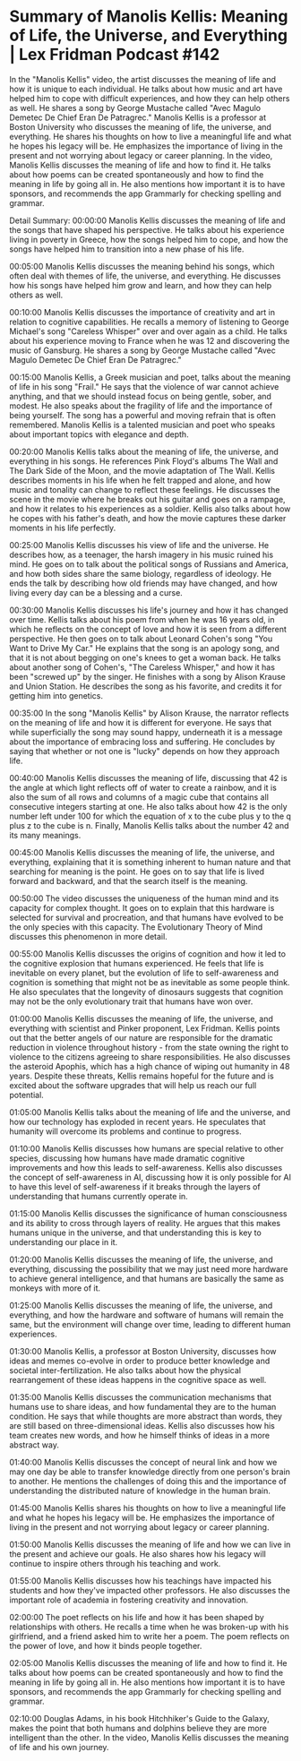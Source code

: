 # Summary of Manolis Kellis: Meaning of Life, the Universe, and Everything | Lex Fridman Podcast #142

In the "Manolis Kellis" video, the artist discusses the meaning of life and how it is unique to each individual. He talks about how music and art have helped him to cope with difficult experiences, and how they can help others as well. He shares a song by George Mustache called "Avec Magulo Demetec De Chief Eran De Patragrec."
Manolis Kellis is a professor at Boston University who discusses the meaning of life, the universe, and everything. He shares his thoughts on how to live a meaningful life and what he hopes his legacy will be. He emphasizes the importance of living in the present and not worrying about legacy or career planning.
In the video, Manolis Kellis discusses the meaning of life and how to find it. He talks about how poems can be created spontaneously and how to find the meaning in life by going all in. He also mentions how important it is to have sponsors, and recommends the app Grammarly for checking spelling and grammar.

Detail Summary: 
00:00:00
Manolis Kellis discusses the meaning of life and the songs that have shaped his perspective. He talks about his experience living in poverty in Greece, how the songs helped him to cope, and how the songs have helped him to transition into a new phase of his life.

00:05:00
Manolis Kellis discusses the meaning behind his songs, which often deal with themes of life, the universe, and everything. He discusses how his songs have helped him grow and learn, and how they can help others as well.

00:10:00
Manolis Kellis discusses the importance of creativity and art in relation to cognitive capabilities. He recalls a memory of listening to George Michael's song "Careless Whisper" over and over again as a child. He talks about his experience moving to France when he was 12 and discovering the music of Gansburg. He shares a song by George Mustache called "Avec Magulo Demetec De Chief Eran De Patragrec."

00:15:00
Manolis Kellis, a Greek musician and poet, talks about the meaning of life in his song "Frail." He says that the violence of war cannot achieve anything, and that we should instead focus on being gentle, sober, and modest. He also speaks about the fragility of life and the importance of being yourself. The song has a powerful and moving refrain that is often remembered. Manolis Kellis is a talented musician and poet who speaks about important topics with elegance and depth.

00:20:00
Manolis Kellis talks about the meaning of life, the universe, and everything in his songs. He references Pink Floyd's albums The Wall and The Dark Side of the Moon, and the movie adaptation of The Wall. Kellis describes moments in his life when he felt trapped and alone, and how music and tonality can change to reflect these feelings. He discusses the scene in the movie where he breaks out his guitar and goes on a rampage, and how it relates to his experiences as a soldier. Kellis also talks about how he copes with his father's death, and how the movie captures these darker moments in his life perfectly.

00:25:00
Manolis Kellis discusses his view of life and the universe. He describes how, as a teenager, the harsh imagery in his music ruined his mind. He goes on to talk about the political songs of Russians and America, and how both sides share the same biology, regardless of ideology. He ends the talk by describing how old friends may have changed, and how living every day can be a blessing and a curse.

00:30:00
Manolis Kellis discusses his life's journey and how it has changed over time. Kellis talks about his poem from when he was 16 years old, in which he reflects on the concept of love and how it is seen from a different perspective. He then goes on to talk about Leonard Cohen's song "You Want to Drive My Car." He explains that the song is an apology song, and that it is not about begging on one's knees to get a woman back. He talks about another song of Cohen's, "The Careless Whisper," and how it has been "screwed up" by the singer. He finishes with a song by Alison Krause and Union Station. He describes the song as his favorite, and credits it for getting him into genetics.

00:35:00
In the song "Manolis Kellis" by Alison Krause, the narrator reflects on the meaning of life and how it is different for everyone. He says that while superficially the song may sound happy, underneath it is a message about the importance of embracing loss and suffering. He concludes by saying that whether or not one is "lucky" depends on how they approach life.

00:40:00
Manolis Kellis discusses the meaning of life, discussing that 42 is the angle at which light reflects off of water to create a rainbow, and it is also the sum of all rows and columns of a magic cube that contains all consecutive integers starting at one. He also talks about how 42 is the only number left under 100 for which the equation of x to the cube plus y to the q plus z to the cube is n. Finally, Manolis Kellis talks about the number 42 and its many meanings.

00:45:00
Manolis Kellis discusses the meaning of life, the universe, and everything, explaining that it is something inherent to human nature and that searching for meaning is the point. He goes on to say that life is lived forward and backward, and that the search itself is the meaning.

00:50:00
The video discusses the uniqueness of the human mind and its capacity for complex thought. It goes on to explain that this hardware is selected for survival and procreation, and that humans have evolved to be the only species with this capacity. The Evolutionary Theory of Mind discusses this phenomenon in more detail.

00:55:00
Manolis Kellis discusses the origins of cognition and how it led to the cognitive explosion that humans experienced. He feels that life is inevitable on every planet, but the evolution of life to self-awareness and cognition is something that might not be as inevitable as some people think. He also speculates that the longevity of dinosaurs suggests that cognition may not be the only evolutionary trait that humans have won over.

01:00:00
Manolis Kellis discusses the meaning of life, the universe, and everything with scientist and Pinker proponent, Lex Fridman. Kellis points out that the better angels of our nature are responsible for the dramatic reduction in violence throughout history - from the state owning the right to violence to the citizens agreeing to share responsibilities. He also discusses the asteroid Apophis, which has a high chance of wiping out humanity in 48 years. Despite these threats, Kellis remains hopeful for the future and is excited about the software upgrades that will help us reach our full potential.

01:05:00
Manolis Kellis talks about the meaning of life and the universe, and how our technology has exploded in recent years. He speculates that humanity will overcome its problems and continue to progress.

01:10:00
Manolis Kellis discusses how humans are special relative to other species, discussing how humans have made dramatic cognitive improvements and how this leads to self-awareness. Kellis also discusses the concept of self-awareness in AI, discussing how it is only possible for AI to have this level of self-awareness if it breaks through the layers of understanding that humans currently operate in.

01:15:00
Manolis Kellis discusses the significance of human consciousness and its ability to cross through layers of reality. He argues that this makes humans unique in the universe, and that understanding this is key to understanding our place in it.

01:20:00
Manolis Kellis discusses the meaning of life, the universe, and everything, discussing the possibility that we may just need more hardware to achieve general intelligence, and that humans are basically the same as monkeys with more of it.

01:25:00
Manolis Kellis discusses the meaning of life, the universe, and everything, and how the hardware and software of humans will remain the same, but the environment will change over time, leading to different human experiences.

01:30:00
Manolis Kellis, a professor at Boston University, discusses how ideas and memes co-evolve in order to produce better knowledge and societal inter-fertilization. He also talks about how the physical rearrangement of these ideas happens in the cognitive space as well.

01:35:00
Manolis Kellis discusses the communication mechanisms that humans use to share ideas, and how fundamental they are to the human condition. He says that while thoughts are more abstract than words, they are still based on three-dimensional ideas. Kellis also discusses how his team creates new words, and how he himself thinks of ideas in a more abstract way.

01:40:00
Manolis Kellis discusses the concept of neural link and how we may one day be able to transfer knowledge directly from one person's brain to another. He mentions the challenges of doing this and the importance of understanding the distributed nature of knowledge in the human brain.

01:45:00
Manolis Kellis shares his thoughts on how to live a meaningful life and what he hopes his legacy will be. He emphasizes the importance of living in the present and not worrying about legacy or career planning.

01:50:00
Manolis Kellis discusses the meaning of life and how we can live in the present and achieve our goals. He also shares how his legacy will continue to inspire others through his teaching and work.

01:55:00
Manolis Kellis discusses how his teachings have impacted his students and how they've impacted other professors. He also discusses the important role of academia in fostering creativity and innovation.

02:00:00
The poet reflects on his life and how it has been shaped by relationships with others. He recalls a time when he was broken-up with his girlfriend, and a friend asked him to write her a poem. The poem reflects on the power of love, and how it binds people together.

02:05:00
Manolis Kellis discusses the meaning of life and how to find it. He talks about how poems can be created spontaneously and how to find the meaning in life by going all in. He also mentions how important it is to have sponsors, and recommends the app Grammarly for checking spelling and grammar.

02:10:00
Douglas Adams, in his book Hitchhiker's Guide to the Galaxy, makes the point that both humans and dolphins believe they are more intelligent than the other. In the video, Manolis Kellis discusses the meaning of life and his own journey.

